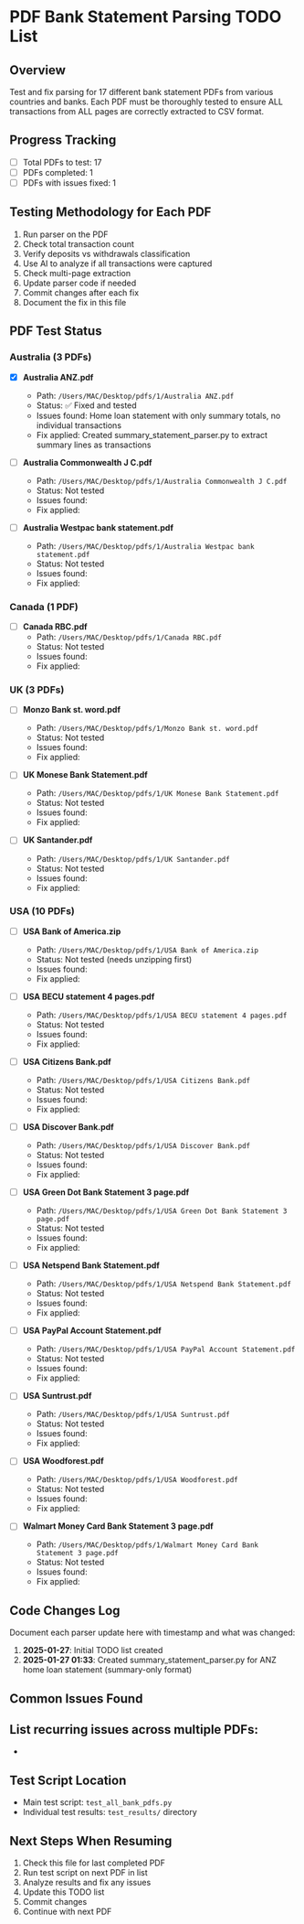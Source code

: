 # PDF Bank Statement Parsing TODO List

## Overview
Test and fix parsing for 17 different bank statement PDFs from various countries and banks. Each PDF must be thoroughly tested to ensure ALL transactions from ALL pages are correctly extracted to CSV format.

## Progress Tracking
- [ ] Total PDFs to test: 17
- [ ] PDFs completed: 1
- [ ] PDFs with issues fixed: 1

## Testing Methodology for Each PDF
1. Run parser on the PDF
2. Check total transaction count
3. Verify deposits vs withdrawals classification
4. Use AI to analyze if all transactions were captured
5. Check multi-page extraction
6. Update parser code if needed
7. Commit changes after each fix
8. Document the fix in this file

## PDF Test Status

### Australia (3 PDFs)
- [x] **Australia ANZ.pdf**
  - Path: `/Users/MAC/Desktop/pdfs/1/Australia ANZ.pdf`
  - Status: ✅ Fixed and tested
  - Issues found: Home loan statement with only summary totals, no individual transactions
  - Fix applied: Created summary_statement_parser.py to extract summary lines as transactions 

- [ ] **Australia Commonwealth J C.pdf**
  - Path: `/Users/MAC/Desktop/pdfs/1/Australia Commonwealth J C.pdf`
  - Status: Not tested
  - Issues found: 
  - Fix applied: 

- [ ] **Australia Westpac bank statement.pdf**
  - Path: `/Users/MAC/Desktop/pdfs/1/Australia Westpac bank statement.pdf`
  - Status: Not tested
  - Issues found: 
  - Fix applied: 

### Canada (1 PDF)
- [ ] **Canada RBC.pdf**
  - Path: `/Users/MAC/Desktop/pdfs/1/Canada RBC.pdf`
  - Status: Not tested
  - Issues found: 
  - Fix applied: 

### UK (3 PDFs)
- [ ] **Monzo Bank st. word.pdf**
  - Path: `/Users/MAC/Desktop/pdfs/1/Monzo Bank st. word.pdf`
  - Status: Not tested
  - Issues found: 
  - Fix applied: 

- [ ] **UK Monese Bank Statement.pdf**
  - Path: `/Users/MAC/Desktop/pdfs/1/UK Monese Bank Statement.pdf`
  - Status: Not tested
  - Issues found: 
  - Fix applied: 

- [ ] **UK Santander.pdf**
  - Path: `/Users/MAC/Desktop/pdfs/1/UK Santander.pdf`
  - Status: Not tested
  - Issues found: 
  - Fix applied: 

### USA (10 PDFs)
- [ ] **USA Bank of America.zip**
  - Path: `/Users/MAC/Desktop/pdfs/1/USA Bank of America.zip`
  - Status: Not tested (needs unzipping first)
  - Issues found: 
  - Fix applied: 

- [ ] **USA BECU statement 4 pages.pdf**
  - Path: `/Users/MAC/Desktop/pdfs/1/USA BECU statement 4 pages.pdf`
  - Status: Not tested
  - Issues found: 
  - Fix applied: 

- [ ] **USA Citizens Bank.pdf**
  - Path: `/Users/MAC/Desktop/pdfs/1/USA Citizens Bank.pdf`
  - Status: Not tested
  - Issues found: 
  - Fix applied: 

- [ ] **USA Discover Bank.pdf**
  - Path: `/Users/MAC/Desktop/pdfs/1/USA Discover Bank.pdf`
  - Status: Not tested
  - Issues found: 
  - Fix applied: 

- [ ] **USA Green Dot Bank Statement 3 page.pdf**
  - Path: `/Users/MAC/Desktop/pdfs/1/USA Green Dot Bank Statement 3 page.pdf`
  - Status: Not tested
  - Issues found: 
  - Fix applied: 

- [ ] **USA Netspend Bank Statement.pdf**
  - Path: `/Users/MAC/Desktop/pdfs/1/USA Netspend Bank Statement.pdf`
  - Status: Not tested
  - Issues found: 
  - Fix applied: 

- [ ] **USA PayPal Account Statement.pdf**
  - Path: `/Users/MAC/Desktop/pdfs/1/USA PayPal Account Statement.pdf`
  - Status: Not tested
  - Issues found: 
  - Fix applied: 

- [ ] **USA Suntrust.pdf**
  - Path: `/Users/MAC/Desktop/pdfs/1/USA Suntrust.pdf`
  - Status: Not tested
  - Issues found: 
  - Fix applied: 

- [ ] **USA Woodforest.pdf**
  - Path: `/Users/MAC/Desktop/pdfs/1/USA Woodforest.pdf`
  - Status: Not tested
  - Issues found: 
  - Fix applied: 

- [ ] **Walmart Money Card Bank Statement 3 page.pdf**
  - Path: `/Users/MAC/Desktop/pdfs/1/Walmart Money Card Bank Statement 3 page.pdf`
  - Status: Not tested
  - Issues found: 
  - Fix applied: 

## Code Changes Log
Document each parser update here with timestamp and what was changed:

1. **2025-01-27**: Initial TODO list created
2. **2025-01-27 01:33**: Created summary_statement_parser.py for ANZ home loan statement (summary-only format) 

## Common Issues Found
List recurring issues across multiple PDFs:
- 
- 

## Test Script Location
- Main test script: `test_all_bank_pdfs.py`
- Individual test results: `test_results/` directory

## Next Steps When Resuming
1. Check this file for last completed PDF
2. Run test script on next PDF in list
3. Analyze results and fix any issues
4. Update this TODO list
5. Commit changes
6. Continue with next PDF